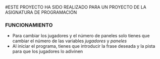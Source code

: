 #ESTE PROYECTO HA SIDO REALIZADO PARA UN PROYECTO DE LA ASIGNATURA DE PROGRAMACIÓN

### **FUNCIONAMIENTO**
- Para cambiar los jugadores y el número de paneles solo tienes que cambiar el número de las variables *jugadores* y *paneles*
- Al iniciar el programa, tienes que introducir la frase deseada y la pista para que los jugadores lo adivinen
